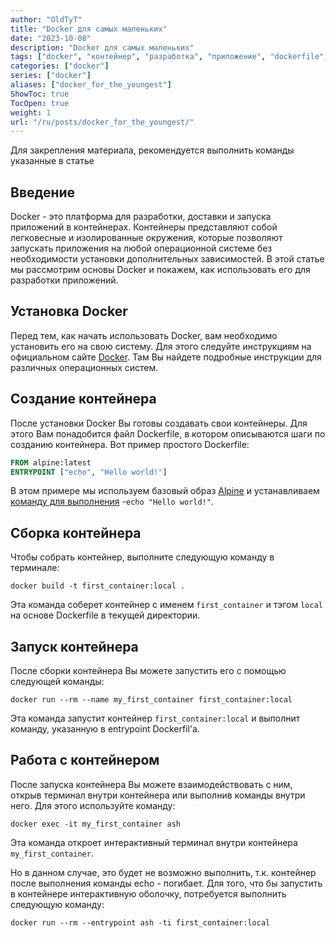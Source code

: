 ```yaml
---
author: "OldTyT"
title: "Docker для самых маленьких"
date: "2023-10-08"
description: "Docker для самых маленьких"
tags: ["docker", "контейнер", "разработка", "приложение", "dockerfile", "основа", "база", "DevOps", "docker", "devops", "base"]
categories: ["docker"]
series: ["docker"]
aliases: ["docker_for_the_youngest"]
ShowToc: true
TocOpen: true
weight: 1
url: "/ru/posts/docker_for_the_youngest/"
---
```


Для закрепления материала, рекомендуется выполнить команды указанные в статье

## Введение

Docker - это платформа для разработки, доставки и запуска приложений в контейнерах. Контейнеры представляют собой легковесные и изолированные окружения, которые позволяют запускать приложения на любой операционной системе без необходимости установки дополнительных зависимостей. В этой статье мы рассмотрим основы Docker и покажем, как использовать его для разработки приложений.

## Установка Docker

Перед тем, как начать использовать Docker, вам необходимо установить его на свою систему. Для этого следуйте инструкциям на официальном сайте [Docker](https://docs.docker.com/engine/install/). Там Вы найдете подробные инструкции для различных операционных систем.

## Создание контейнера

После установки Docker Вы готовы создавать свои контейнеры. Для этого Вам понадобится файл Dockerfile, в котором описываются шаги по созданию контейнера. Вот пример простого Dockerfile:

```Dockerfile
FROM alpine:latest
ENTRYPOINT ["echo", "Hello world!"]
```

В этом примере мы используем базовый образ [Alpine](https://hub.docker.com/_/alpine) и устанавливаем [команду для выполнения](https://docs.docker.com/engine/reference/builder/#entrypoint) -`echo "Hello world!"`.

## Сборка контейнера

Чтобы собрать контейнер, выполните следующую команду в терминале:

```
docker build -t first_container:local .
```

Эта команда соберет контейнер с именем `first_container` и тэгом `local` на основе Dockerfile в текущей директории.

## Запуск контейнера

После сборки контейнера Вы можете запустить его с помощью следующей команды:

```
docker run --rm --name my_first_container first_container:local
```

Эта команда запустит контейнер `first_container:local` и выполнит команду, указанную в entrypoint Dockerfil'a.

## Работа с контейнером

После запуска контейнера Вы можете взаимодействовать с ним, открыв терминал внутри контейнера или выполнив команды внутри него. Для этого используйте команду:

```
docker exec -it my_first_container ash
```

Эта команда откроет интерактивный терминал внутри контейнера `my_first_container`.

Но в данном случае, это будет не возможно выполнить, т.к. контейнер после выполнения команды echo - погибает. Для того, что бы запустить в контейнере интерактивную оболочку, потребуется выполнить следующую команду:

```
docker run --rm --entrypoint ash -ti first_container:local
```
